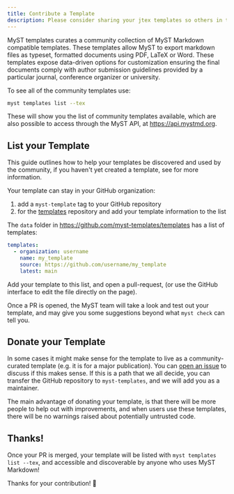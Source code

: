 ```yaml
---
title: Contribute a Template
description: Please consider sharing your jtex templates so others in the MyST community can make use of your work and potentially improve it. There is an API to list all templates, and when you contribute it, your template will show up in command line queries, like listing all `myst templates`.
---
```


MyST templates curates a community collection of MyST Markdown compatible templates. These templates allow MyST to export markdown files as typeset, formatted documents using PDF, LaTeX or Word. These templates expose data-driven options for customization ensuring the final documents comply with author submission guidelines provided by a particular journal, conference organizer or university.

To see all of the community templates use:

```bash
myst templates list --tex
```

These will show you the list of community templates available, which are also possible to access through the MyST API, at https://api.mystmd.org.

## List your Template

This guide outlines how to help your templates be discovered and used by the community, if you haven't yet created a template, see [](./create-a-latex-template.md) for more information.

Your template can stay in your GitHub organization:

1. add a `myst-template` tag to your GitHub repository
2. for the [templates](https://github.com/myst-templates/templates) repository and add your template information to the list

The `data` folder in <https://github.com/myst-templates/templates> has a list of templates:

```yaml
templates:
  - organization: username
    name: my_template
    source: https://github.com/username/my_template
    latest: main
```

Add your template to this list, and open a pull-request, (or use the GitHub interface to edit the file directly on the page).

Once a PR is opened, the MyST team will take a look and test out your template, and may give you some suggestions beyond what `myst check` can tell you.

## Donate your Template

In some cases it might make sense for the template to live as a community-curated template (e.g. it is for a major publication). You can [open an issue](https://github.com/myst-templates/templates/issues) to discuss if this makes sense.
If this is a path that we all decide, you can transfer the GitHub repository to `myst-templates`, and we will add you as a maintainer.

The main advantage of donating your template, is that there will be more people to help out with improvements, and when users use these templates, there will be no warnings raised about potentially untrusted code.

## Thanks!

Once your PR is merged, your template will be listed with `myst templates list --tex`, and accessible and discoverable by anyone who uses MyST Markdown!

Thanks for your contribution! 💚
